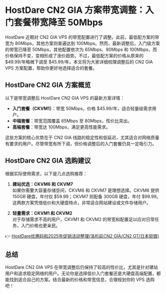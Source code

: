 # HostDare CN2 GIA 方案带宽调整：入门套餐带宽降至 50Mbps

HostDare 近期对 CN2 GIA VPS 的带宽配置进行了调整。此前，最低配方案的带宽为 80Mbps，其他方案则普遍达到 100Mbps。然而，最新调整后，入门级方案的带宽已降至 50Mbps，其他配置依次为 65Mbps、80Mbps 和 100Mbps，而价格保持不变，变相形成了涨价趋势。不过，最低配方案的价格从原来的 $49.99/年略微下调至 $45.99/年。本文将为大家详细梳理调整后的 CN2 GIA VPS 方案配置，帮助你更好地选择适合的套餐。

## HostDare CN2 GIA 方案概览

以下是带宽调整后 HostDare CN2 GIA VPS 的最新方案详情：

- **入门套餐（CKVM1）**：带宽 50Mbps，价格 $45.99/年，适合轻量级需求用户。
- **中端套餐**：带宽范围覆盖 65Mbps 至 80Mbps，性价比突出。
- **高端套餐**：带宽达 100Mbps，满足更高性能需求。

这些方案的核心优势在于 CN2 GIA 线路的稳定性和低延迟，尤其适合对网络质量有要求的用户。尽管带宽有所下调，但价格调整后的入门套餐仍具一定吸引力。

## HostDare CN2 GIA 选购建议

根据实际使用需求，以下是几点选购推荐：

1. **建站优选：CKVM6 和 CKVM7**  
   如果你需要大容量存储空间，CKVM6 和 CKVM7 是理想选择。CKVM6 提供 150GB 硬盘，年付仅 $59.99；CKVM7 则配备 300GB 硬盘，年付 $99.99。这两款方案凭借低价和大硬盘特点，非常适合网站建设或文件存储用户。

2. **轻量需求：CKVM1 和 CKVM2**  
   对于存储需求不高的用户，CKVM1 和 CKVM2 的带宽和配置足以应对日常任务，入门价格也更亲民。

👉 [HostDare优惠码和2025年促销活动整理(洛杉矶CN2 GIA/CN2 GT/日本软银)](https://bit.ly/hostdare)

## 总结

HostDare CN2 GIA VPS 在带宽调整后仍保持了较高的性价比，尤其是针对建站用户和追求稳定网络的用户。无论你是选择低价入门套餐还是大硬盘高端配置，都能找到适合自己的方案。结合最新的价格和带宽信息，合理规划你的 VPS 选购吧！